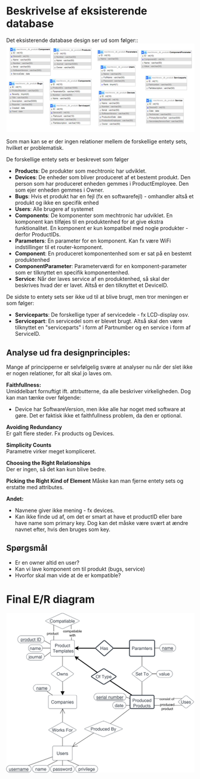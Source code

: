 # Beskrivelse af eksisterende database

Det eksisterende database design ser ud som følger::</br>
<img src="Database_diagram.png">

Som man kan se er der ingen relationer mellem de forskellige entety sets, hvilket er problematisk.

De forskellige entety sets er beskrevet som følger

- <b>Products</b>: De produkter som mechtronic har udviklet.
- <b>Devices</b>: De enheder som bliver produceret af et bestemt produkt. Den person som har produceret enheden gemmes i ProductEmployee. Den som ejer enheden gemmes i Owner.
- <b>Bugs</b>: Hvis et produkt har en fejl (fx en softwarefejl) - omhandler altså et produkt og ikke en specifik enhed
- <b>Users</b>: Alle brugere af systemet
- <b>Components</b>: De komponenter som mechtronic har udviklet. En komponent kan tilføjes til en produktenhed for at give ekstra funktionalitet. En komponent er kun kompatibel med nogle produkter - derfor ProductIDs.
- <b>Parameters</b>: En parameter for en komponent. Kan fx være WiFi indstillinger til et router-komponent.
- <b>Component</b>: En produceret komponentenhed som er sat på en bestemt produktenhed
- <b>ComponentParameter</b>: Parameterværdi for en komponent-parameter som er tilknyttet en specifik komponentenhed.
- <b>Service</b>: Når der laves service af en produktenhed, så skal der beskrives hvad der er lavet. Altså er den tilknyttet et DeviceID.

De sidste to entety sets ser ikke ud til at blive brugt, men tror meningen er som følger:

- <b>Serviceparts</b>: De forskellige typer af servicedele - fx LCD-display osv.
- <b>Servicepart</b>: En servicedel som er blevet brugt. Altså skal den være tilknyttet en "serviceparts" i form af Partnumber og en service i form af ServiceID.

## Analyse ud fra designprinciples:

Mange af principperne er selvfølgelig svære at analyser nu når der slet ikke er nogen relationer, for alt skal jo laves om.

<b>Faithfullness:</b></br>
Umiddelbart fornuftigt ift. attrbutterne, da alle beskriver virkeligheden. Dog kan man tænke over følgende:

- Device har SoftwareVersion, men ikke alle har noget med software at gøre. Det er faktisk ikke et faithfullness problem, da den er optional.

<b>Avoiding Redundancy</b></br>
Er galt flere steder. Fx products og Devices.

<b>Simplicity Counts</b></br>
Parametre virker meget kompliceret.

<b>Choosing the Right Relationships</b></br>
Der er ingen, så det kan kun blive bedre.

<b>Picking the Right Kind of Element</b>
Måske kan man fjerne entety sets og erstatte med attributes.

<b>Andet:</b></br>

- Navnene giver ikke mening - fx devices.
- Kan ikke finde ud af, om det er smart at have et productID eller bare have name som primary key. Dog kan det måske være svært at ændre navnet efter, hvis den bruges som key.

## Spørgsmål

- Er en owner altid en user?
- Kan vi lave komponent om til produkt (bugs, service)
- Hvorfor skal man vide at de er kompatible?

# Final E/R diagram

<img src="ER-diagram.png">
